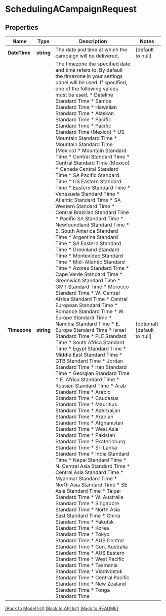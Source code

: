 # SchedulingACampaignRequest

## Properties
Name | Type | Description | Notes
------------ | ------------- | ------------- | -------------
**DateTime** | **string** | The date and time at which the campaign will be delivered. | [default to null]
**Timezone** | **string** | The timezone the specified date and time refers to. By default the timezone in your settings panel will be used. If specified, one of the following values must be used. * Dateline Standard Time * Samoa Standard Time * Hawaiian Standard Time * Alaskan Standard Time * Pacific Standard Time * Pacific Standard Time (Mexico) * US Mountain Standard Time * Mountain Standard Time (Mexico) * Mountain Standard Time * Central Standard Time * Central Standard Time (Mexico) * Canada Central Standard Time * SA Pacific Standard Time * US Eastern Standard Time * Eastern Standard Time * Venezuela Standard Time * Atlantic Standard Time * SA Western Standard Time * Central Brazilian Standard Time * Pacific SA Standard Time * Newfoundland Standard Time * E. South America Standard Time * Argentina Standard Time * SA Eastern Standard Time * Greenland Standard Time * Montevideo Standard Time * Mid-Atlantic Standard Time * Azores Standard Time * Cape Verde Standard Time * Greenwich Standard Time * GMT Standard Time * Morocco Standard Time * W. Central Africa Standard Time * Central European Standard Time * Romance Standard Time * W. Europe Standard Time * Namibia Standard Time * E. Europe Standard Time * Israel Standard Time * FLE Standard Time * South Africa Standard Time * Egypt Standard Time * Middle East Standard Time * GTB Standard Time * Jordan Standard Time * Iran Standard Time * Georgian Standard Time * E. Africa Standard Time * Russian Standard Time * Arab Standard Time * Arabic Standard Time * Caucasus Standard Time * Mauritius Standard Time * Azerbaijan Standard Time * Arabian Standard Time * Afghanistan Standard Time * West Asia Standard Time * Pakistan Standard Time * Ekaterinburg Standard Time * Sri Lanka Standard Time * India Standard Time * Nepal Standard Time * N. Central Asia Standard Time * Central Asia Standard Time * Myanmar Standard Time * North Asia Standard Time * SE Asia Standard Time * Taipei Standard Time * W. Australia Standard Time * Singapore Standard Time * North Asia East Standard Time * China Standard Time * Yakutsk Standard Time * Korea Standard Time * Tokyo Standard Time * AUS Central Standard Time * Cen. Australia Standard Time * AUS Eastern Standard Time * West Pacific Standard Time * Tasmania Standard Time * Vladivostok Standard Time * Central Pacific Standard Time * New Zealand Standard Time * Tonga Standard Time | [optional] [default to null]

[[Back to Model list]](../README.md#documentation-for-models) [[Back to API list]](../README.md#documentation-for-api-endpoints) [[Back to README]](../README.md)


